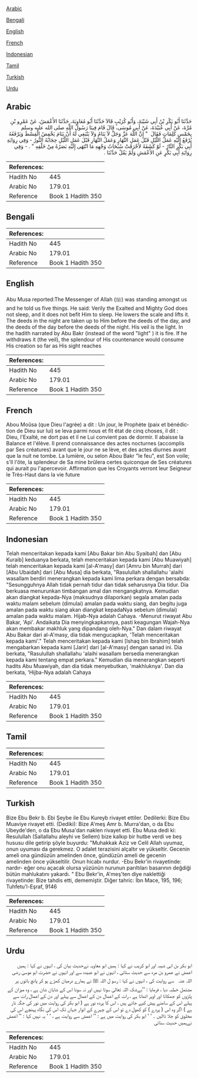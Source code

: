 [Arabic](#arabic)

[Bengali](#bengali)

[English](#english)

[French](#french)

[Indonesian](#indonesian)

[Tamil](#tamil)

[Turkish](#turkish)

[Urdu](#urdu)

## Arabic


<div dir="rtl" lang="ar" style={{fontSize:'larger',backgroundColor:'#f8f9fa',padding:20}}>
حَدَّثَنَا أَبُو بَكْرِ بْنُ أَبِي شَيْبَةَ، وَأَبُو كُرَيْبٍ قَالاَ حَدَّثَنَا أَبُو مُعَاوِيَةَ، حَدَّثَنَا الأَعْمَشُ، عَنْ عَمْرِو بْنِ مُرَّةَ، عَنْ أَبِي عُبَيْدَةَ، عَنْ أَبِي مُوسَى، قَالَ قَامَ فِينَا رَسُولُ اللَّهِ صلى الله عليه وسلم بِخَمْسِ كَلِمَاتٍ فَقَالَ ‏ "‏ إِنَّ اللَّهَ عَزَّ وَجَلَّ لاَ يَنَامُ وَلاَ يَنْبَغِي لَهُ أَنْ يَنَامَ يَخْفِضُ الْقِسْطَ وَيَرْفَعُهُ يُرْفَعُ إِلَيْهِ عَمَلُ اللَّيْلِ قَبْلَ عَمَلِ النَّهَارِ وَعَمَلُ النَّهَارِ قَبْلَ عَمَلِ اللَّيْلِ حِجَابُهُ النُّورُ - وَفِي رِوَايَةِ أَبِي بَكْرٍ النَّارُ - لَوْ كَشَفَهُ لأَحْرَقَتْ سُبُحَاتُ وَجْهِهِ مَا انْتَهَى إِلَيْهِ بَصَرُهُ مِنْ خَلْقِهِ ‏"‏ ‏.‏ - وَفِي رِوَايَةِ أَبِي بَكْرٍ عَنِ الأَعْمَشِ وَلَمْ يَقُلْ حَدَّثَنَا ‏.‏
</div>
<div style={{backgroundColor:'#f8f9fa',padding:20, marginBottom: 10}}><table> <thead> <tr> <th>References:</th> <th></th> </tr> </thead> <tbody><tr><td>Hadith No</td><td>445</td></tr><tr><td>Arabic No</td><td>179.01</td></tr><tr><td>Reference</td><td>Book 1 Hadith 350</td></tr></tbody></table></div>

## Bengali


<div dir="ltr" lang="bn" style={{fontSize:'larger',backgroundColor:'#f8f9fa',padding:20}}>

</div>
<div style={{backgroundColor:'#f8f9fa',padding:20, marginBottom: 10}}><table> <thead> <tr> <th>References:</th> <th></th> </tr> </thead> <tbody><tr><td>Hadith No</td><td>445</td></tr><tr><td>Arabic No</td><td>179.01</td></tr><tr><td>Reference</td><td>Book 1 Hadith 350</td></tr></tbody></table></div>

## English


<div dir="ltr" lang="en" style={{fontSize:'larger',backgroundColor:'#f8f9fa',padding:20}}>
Abu Musa reported:The Messenger of Allah (ﷺ) was standing amongst us and he told us five things. He said: Verily the Exalted and Mighty God does not sleep, and it does not befit Him to sleep. He lowers the scale and lifts it. The deeds in the night are taken up to Him before the deeds of the day, and the deeds of the day before the deeds of the night. His veil is the light. In the hadith narrated by Abu Bakr (instead of the word "light" ) it is fire. If he withdraws it (the veil), the splendour of His countenance would consume His creation so far as His sight reaches
</div>
<div style={{backgroundColor:'#f8f9fa',padding:20, marginBottom: 10}}><table> <thead> <tr> <th>References:</th> <th></th> </tr> </thead> <tbody><tr><td>Hadith No</td><td>445</td></tr><tr><td>Arabic No</td><td>179.01</td></tr><tr><td>Reference</td><td>Book 1 Hadith 350</td></tr></tbody></table></div>

## French


<div dir="ltr" lang="fr" style={{fontSize:'larger',backgroundColor:'#f8f9fa',padding:20}}>
Abou Moûsa (que Dieu l'agrée) a dit : Un jour, le Prophète (paix et bénédiction de Dieu sur lui) se leva parmi nous et fit état de cinq choses, il dit : Dieu, l'Exalté, ne dort pas et il ne Lui convient pas de dormir. Il abaisse la Balance et l'élève. Il prend connaissance des actes nocturnes (accomplis par Ses créatures) avant que le jour ne se lève, et des actes diurnes avant que la nuit ne tombe. La lumière, ou selon Abou Bakr "le feu", est Son voile; s'Il l'ôte, la splendeur de Sa mine brûlera certes quiconque de Ses créatures qui aurait pu l'apercevoir. Affirmation que les Croyants verront leur Seigneur le Très-Haut dans la vie future
</div>
<div style={{backgroundColor:'#f8f9fa',padding:20, marginBottom: 10}}><table> <thead> <tr> <th>References:</th> <th></th> </tr> </thead> <tbody><tr><td>Hadith No</td><td>445</td></tr><tr><td>Arabic No</td><td>179.01</td></tr><tr><td>Reference</td><td>Book 1 Hadith 350</td></tr></tbody></table></div>

## Indonesian


<div dir="ltr" lang="id" style={{fontSize:'larger',backgroundColor:'#f8f9fa',padding:20}}>
Telah menceritakan kepada kami [Abu Bakar bin Abu Syaibah] dan [Abu Kuraib] keduanya berkata, telah menceritakan kepada kami [Abu Muawiyah] telah menceritakan kepada kami [al-A'masy] dari [Amru bin Murrah] dari [Abu Ubaidah] dari [Abu Musa] dia berkata, "Rasulullah shallallahu 'alaihi wasallam berdiri menerangkan kepada kami lima perkara dengan bersabda: "Sesungguhnya Allah tidak pernah tidur dan tidak seharusnya Dia tidur. Dia berkuasa menurunkan timbangan amal dan mengangkatnya. Kemudian akan diangkat kepada-Nya (maksudnya dilaporkan) segala amalan pada waktu malam sebelum (dimulai) amalan pada waktu siang, dan begitu juga amalan pada waktu siang akan diangkat kepadaNya sebelum (dimulai) amalan pada waktu malam. Hijab-Nya adalah Cahaya. -Menurut riwayat Abu Bakar, 'Api'. Andaikata Dia menyingkapkannya, pasti keagungan Wajah-Nya akan membakar makhluk yang dipandang oleh-Nya." Dan dalam riwayat Abu Bakar dari al-A'masy, dia tidak mengucapkan, 'Telah menceritakan kepada kami'." Telah menceritakan kepada kami [Ishaq bin Ibrahim] telah mengabarkan kepada kami [Jarir] dari [al-A'masy] dengan sanad ini. Dia berkata, "Rasulullah shallallahu 'alaihi wasallam bersedia menerangkan kepada kami tentang empat perkara." Kemudian dia menerangkan seperti hadits Abu Muawiyah, dan dia tidak menyebutkan, 'makhluknya'. Dan dia berkata, 'Hijba-Nya adalah Cahaya
</div>
<div style={{backgroundColor:'#f8f9fa',padding:20, marginBottom: 10}}><table> <thead> <tr> <th>References:</th> <th></th> </tr> </thead> <tbody><tr><td>Hadith No</td><td>445</td></tr><tr><td>Arabic No</td><td>179.01</td></tr><tr><td>Reference</td><td>Book 1 Hadith 350</td></tr></tbody></table></div>

## Tamil


<div dir="ltr" lang="ta" style={{fontSize:'larger',backgroundColor:'#f8f9fa',padding:20}}>

</div>
<div style={{backgroundColor:'#f8f9fa',padding:20, marginBottom: 10}}><table> <thead> <tr> <th>References:</th> <th></th> </tr> </thead> <tbody><tr><td>Hadith No</td><td>445</td></tr><tr><td>Arabic No</td><td>179.01</td></tr><tr><td>Reference</td><td>Book 1 Hadith 350</td></tr></tbody></table></div>

## Turkish


<div dir="ltr" lang="tr" style={{fontSize:'larger',backgroundColor:'#f8f9fa',padding:20}}>
Bize Ebu Bekr b. Ebi Şeybe ile Ebu Kureyb rivayet ettiler. Dedilerki: Bize Ebu Muaviye rivayet etti. (Dediki): Bize A'meş Amr b. Murra'dan, o da Ebu Ubeyde'den, o da Ebu Musa'dan naklen rivayet etti. Ebu Musa dedi ki: Resulullah (Sallallahu aleyhi ve Sellem) bize kalkıp bir hutbe verdi ve beş hususu dile getirip şöyle buyurdu: "Muhakkak Aziz ve Celil Allah uyumaz, onun uyuması da gerekmez. O adalet terazisini alçaltır ve yükseltir. Gecenin ameli ona gündüzün amelinden önce, gündüzün ameli de gecenin amelinden önce yükseltilir. Onun hicabı nurdur. -Ebu Bekr'in rivayetinde: nardır- eğer onu açacak olursa yüzünün nurunun parıltıları basarının değdiği bütün mahlukatını yakardı. " Ebu Bekr'in, A'meş'ten diye naklettiği rivayetinde: Bize tahdis etti, dememiştir. Diğer tahric: İbn Mace, 195, 196; Tuhfetu'l-Eşraf, 9146
</div>
<div style={{backgroundColor:'#f8f9fa',padding:20, marginBottom: 10}}><table> <thead> <tr> <th>References:</th> <th></th> </tr> </thead> <tbody><tr><td>Hadith No</td><td>445</td></tr><tr><td>Arabic No</td><td>179.01</td></tr><tr><td>Reference</td><td>Book 1 Hadith 350</td></tr></tbody></table></div>

## Urdu


<div dir="rtl" lang="ur" style={{fontSize:'larger',backgroundColor:'#f8f9fa',padding:20}}>
ابو بکر بن ابی شیبہ اور ابو کریب نے کہا : ہمیں ابو معاویہ نےحدیث بیان کی ، انہوں نے کہا : ہمیں اعمش نے عمرو بن مرہ سے حدیث سنائی ، انہوں نے ابو عبیدہ سے اور انہوں نے حضرت ابو موسیٰ ‌رضی ‌اللہ ‌عنہ ‌ ‌ سے روایت کی ، انہوں نے کہا : رسو ل اللہ ﷺ نے ہمارے درمیان کھڑے ہو کر پانچ باتوں پر مشتمل خطبہ دیا ، فرمایا : ’’بےشک اللہ تعالیٰ سوتا نہیں اور نہ سونا اس کے شایان شان ہے ، وہ میزان کے پلڑوں کو جھکاتا اور اوپر اٹھاتا ہے ، رات کے اعمال دن کے اعمال سے پہلے اور دن کے اعمال رات سے پہلے اس کے سامنے پیش کیے جاتے ہیں ، اس کا پردہ نور ہے ( ابو بکر کی روایت میں نور کی جگہ نار ہے ) اگر وہ اس ( پردے ) کو کھول دے تو اس کے چہرے کے انوار جہاں تک اس کی نگاہ پہنچے اس کی مخلوق کو جلا ڈالیں ۔ ‘ ‘ ابو بکر کی روایت میں ہے : ’’ اعمش سے روایت ہے ، ‘ ‘ یہ نہیں کہا : ’’ اعمش نےہمیں حدیث سنائی
</div>
<div style={{backgroundColor:'#f8f9fa',padding:20, marginBottom: 10}}><table> <thead> <tr> <th>References:</th> <th></th> </tr> </thead> <tbody><tr><td>Hadith No</td><td>445</td></tr><tr><td>Arabic No</td><td>179.01</td></tr><tr><td>Reference</td><td>Book 1 Hadith 350</td></tr></tbody></table></div>
